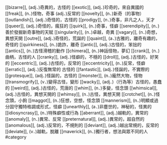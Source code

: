 [[bizarre]], (adj．)奇異的，古怪的 
[[exotic]], (adj．)珍奇的，來自異國的 
[[freak]], (n．)怪物，奇事 (adj．)反常的 
[[novelty]], (n．)新奇（的事物） 
[[outlandish]], (adj．)奇怪的，古怪的 
[[prodigy]], (n．)奇事，非凡之人，天才 
[[queer]], (adj．)奇怪的，瘋狂的 
[[quirk]], (n．)奇事，怪癖 
[[serendipity]], (n．)善於發掘新奇事物的天賦 
[[singularity]], (n．)卓越，奇異 
[[vagary]], (n．)奇想，異想天開 
[[outre]], (adj．)奇怪的，荒誕的 
[[quaint]], (a．)古雅的，離奇有趣的，奇怪的 
[[quirkiness]], (n．)詭詐，離奇 
[[antic]], (adj．)古怪的，笨拙的 
[[antics]], (n．)古怪滑稽的動作 
[[chimera]], (n．)神話怪物，夢幻 
[[crank]], (n．)曲柄，古怪的人 
[[cranky]], (adj．)怪癖的，不穩的 
[[droll]], (adj．)古怪的，好笑的 
[[eccentric]], (adj．)古怪的，反常的 
[[eccentricity]], (n．)反常，怪癖 
[[erratic]], (adj．)反復無常的 古怪的 
[[fantastic]], (adj．)怪誕的，不實際的 
[[grotesque]], (adj．)怪誕的，古怪的 
[[monster]], (n．)龐然大物，怪物 
[[transmogrify]], (v．)變得古怪，變形 
[[wacky]], (adj．)（行為等）古怪的，愚蠢的 
[[weird]], (adj．)古怪的，荒唐的 
[[whim]], (n．)多變，怪念頭 
[[whimsical]], (adj．)古怪的，異想天開的 
[[whimsy]], (n．)古怪，異想天開 
[[crotchet]], (n．)怪念頭，小鉤 
[[maggot]], (n．)狂想，空想，怪念頭 
[[mannerism]], (n．)明顯或過分固守獨特格調或形式，怪癖 
[[unearthly]], (a．)非塵世的，神秘的，怪異的 
[[idiosyncrasy]], (n．)特殊癖性或行為 
[[aberrant]], (adj．)越軌的，異常的 
[[anomaly]], (n．)異常、反常 
[[preternatural]], (adj．)異常的，超自然的 
[[anomalous]], (adj．)反常的，不規則的 
[[deviant]], (adj．)越出常規的，反常的 
[[deviate]], (v．)越軌，脫離 
[[maverick]], (n．)獨行者，想法與眾不同的人 
#category
